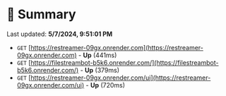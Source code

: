 # 📖 Summary
Last updated: **5/7/2024, 9:51:01 PM**

- `GET` [https://restreamer-09gx.onrender.com](https://restreamer-09gx.onrender.com) - **Up** (441ms)
- `GET` [https://filestreambot-b5k6.onrender.com/](https://filestreambot-b5k6.onrender.com/) - **Up** (379ms)
- `GET` [https://restreamer-09gx.onrender.com/ui](https://restreamer-09gx.onrender.com/ui) - **Up** (720ms)

